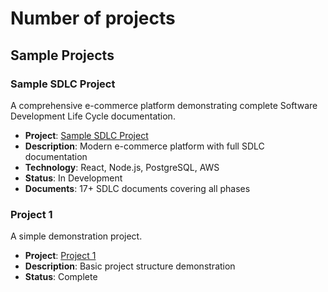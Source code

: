 # Number of projects

## Sample Projects

### Sample SDLC Project
A comprehensive e-commerce platform demonstrating complete Software Development Life Cycle documentation.

- **Project**: [Sample SDLC Project](sample-sdlc-project/)
- **Description**: Modern e-commerce platform with full SDLC documentation
- **Technology**: React, Node.js, PostgreSQL, AWS
- **Status**: In Development
- **Documents**: 17+ SDLC documents covering all phases

### Project 1
A simple demonstration project.

- **Project**: [Project 1](project1/)
- **Description**: Basic project structure demonstration
- **Status**: Complete
